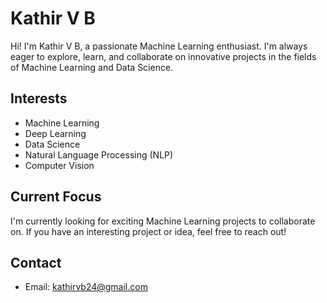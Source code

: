 # Kathir V B

Hi! I'm Kathir V B, a passionate Machine Learning enthusiast. I'm always eager to explore, learn, and collaborate on innovative projects in the fields of Machine Learning and Data Science.

## Interests

- Machine Learning
- Deep Learning
- Data Science
- Natural Language Processing (NLP)
- Computer Vision

## Current Focus

I'm currently looking for exciting Machine Learning projects to collaborate on. If you have an interesting project or idea, feel free to reach out!

## Contact

- Email: kathirvb24@gmail.com

